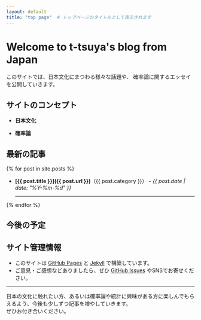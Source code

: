 ```yaml
---
layout: default
title: "top page"  # トップページのタイトルとして表示されます
---
```


# Welcome to t-tsuya's blog from Japan

このサイトでは、日本文化にまつわる様々な話題や、
確率論に関するエッセイを公開していきます。

## サイトのコンセプト

- **日本文化**  


- **確率論**  


## 最新の記事

{% for post in site.posts %}
- **[{{ post.title }}]({{ post.url }})**（{{ post.category }}） - *{{ post.date | date: "%Y-%m-%d" }}*

  ---

{% endfor %}

## 今後の予定



## サイト管理情報

- このサイトは [GitHub Pages](https://pages.github.com/) と [Jekyll](https://jekyllrb.com/) で構築しています。
- ご意見・ご感想などありましたら、ぜひ [GitHub Issues](https://github.com/t-tsuya/t-tsuya.github.io/issues) やSNSでお寄せください。

---

日本の文化に触れたい方、あるいは確率論や統計に興味がある方に楽しんでもらえるよう、今後も少しずつ記事を増やしていきます。  
ぜひお付き合いください。
